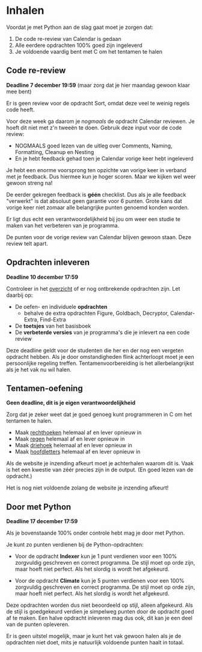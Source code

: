 # Inhalen

Voordat je met Python aan de slag gaat moet je zorgen dat:

1. De code re-review van Calendar is gedaan
2. Alle eerdere opdrachten 100% goed zijn ingeleverd
3. Je voldoende vaardig bent met C om het tentamen te halen

## Code re-review

**Deadline 7 december 19:59** (maar zorg dat je hier maandag gewoon klaar mee bent)

Er is geen review voor de opdracht Sort, omdat deze veel te weinig regels code heeft.

Voor deze week ga daarom je _nogmaals_ de opdracht Calendar reviewen. Je hoeft dit niet met z'n tweeën te doen. Gebruik deze input voor de code review:

- NOGMAALS goed lezen van de uitleg over Comments, Naming, Formatting, Cleanup en Nesting
- En je hebt feedback gehad toen je Calendar vorige keer hebt ingeleverd

Je hebt een enorme voorsprong ten opzichte van vorige keer in verband met je feedback. Dus hiermee kun je hoger scoren. Maar we kijken wel weer gewoon streng na!

De eerder gekregen feedback is **géén** checklist. Dus als je alle feedback "verwerkt" is dat absoluut geen garantie voor 6 punten. Grote kans dat vorige keer niet zomaar alle belangrijke punten genoemd konden worden.

Er ligt dus echt een verantwoordelijkheid bij jou om weer een studie te maken van het verbeteren van je programma.

De punten voor de vorige review van Calendar blijven gewoon staan. Deze review telt apart.


## Opdrachten inleveren

**Deadline 10 december 17:59**

Controleer in het [overzicht](/submissions) of er nog ontbrekende opdrachten zijn. Let daarbij op:

- De oefen- en individuele **opdrachten** 
    - behalve de extra opdrachten Figure, Goldbach, Decryptor, Calendar-Extra, Find-Extra
- De **toetsjes** van het basisboek
- De **verbeterde versies** van je programma's die je inlevert na een code review

Deze deadline geldt voor de studenten die her en der nog een vergeten opdracht hebben. Als je door omstandigheden flink achterloopt moet je een persoonlijke regeling treffen. Tentamenvoorbereiding is het allerbelangrijkst als je het vak nu wil halen.

## Tentamen-oefening

**Geen deadline, dit is je eigen verantwoordelijkheid**

Zorg dat je zeker weet dat je goed genoeg kunt programmeren in C om het tentamen te halen.

- Maak [rechthoeken](/tentamen/rechthoeken) helemaal af en lever opnieuw in
- Maak [regen](/tentamen/regen) helemaal af en lever opnieuw in
- Maak [driehoek](/tentamen/driehoek) helemaal af en lever opnieuw in
- Maak [hoofdletters](/tentamen/hoofdletters) helemaal af en lever opnieuw in

Als de website je inzending afkeurt moet je achterhalen waarom dit is. Vaak is het een kwestie van zéér precies zijn in de output. (En goed lezen van de opdracht.)

Het is nog niet voldoende zolang de website je inzending afkeurt!

## Door met Python

**Deadline 17 december 17:59**

Als je bovenstaande 100% onder controle hebt mag je door met Python.

Je kunt zo punten verdienen bij de Python-opdrachten:

- Voor de opdracht **Indexer** kun je 1 punt verdienen voor een 100% zorgvuldig geschreven en correct programma. De stijl moet op orde zijn, maar hoeft niet perfect. Als het slordig is wordt het afgekeurd.

- Voor de opdracht **Climate** kun je 5 punten verdienen voor een 100% zorgvuldig geschreven en correct programma. De stijl moet op orde zijn, maar hoeft niet perfect. Als het slordig is wordt het afgekeurd.

Deze opdrachten worden dus niet beoordeeld op stijl, alleen afgekeurd. Als de stijl is goedgekeurd verdien je simpelweg punten door de opdracht goed af te maken. Een halve opdracht inleveren mag dus ook, dit kan je een deel van de punten opleveren.

Er is geen uitstel mogelijk, maar je kunt het vak gewoon halen als je de opdrachten niet doet, mits je natuurlijk voldoende punten haalt in totaal.
